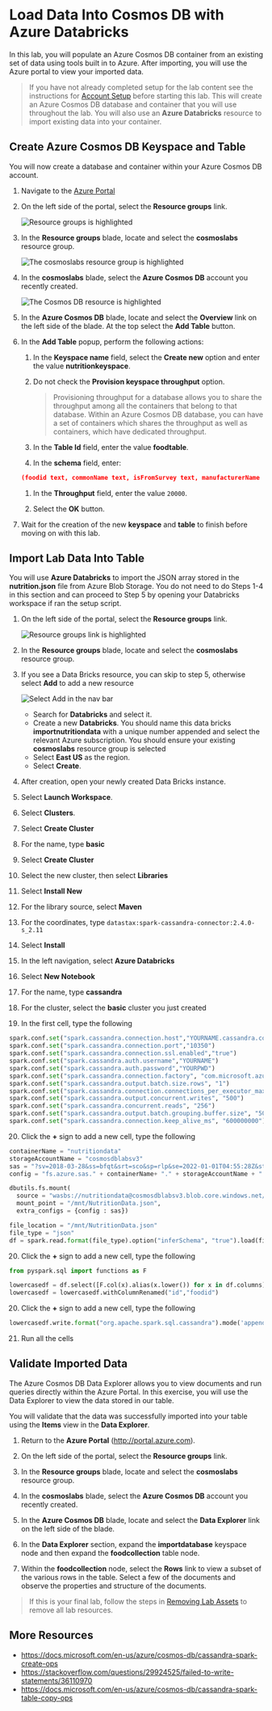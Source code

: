 # Load Data Into Cosmos DB with Azure Databricks

In this lab, you will populate an Azure Cosmos DB container from an existing set of data using tools built in to Azure. After importing, you will use the Azure portal to view your imported data.

> If you have not already completed setup for the lab content see the instructions for [Account Setup](00-account_setup.md) before starting this lab.  This will create an Azure Cosmos DB database and container that you will use throughout the lab. You will also use an **Azure Databricks** resource to import existing data into your container.

## Create Azure Cosmos DB Keyspace and Table

You will now create a database and container within your Azure Cosmos DB account.

1. Navigate to the [Azure Portal](https://portal.azure.com)

2. On the left side of the portal, select the **Resource groups** link.

    ![Resource groups is highlighted](../media/03-resource_groups.jpg "Select the Resource Groups")

3. In the **Resource groups** blade, locate and select the **cosmoslabs** resource group.

    ![The cosmoslabs resource group is highlighted](../media/03-lab_resource_group.jpg "Select the cosmoslabs resource group")

4. In the **cosmoslabs** blade, select the **Azure Cosmos DB** account you recently created.

    ![The Cosmos DB resource is highlighted](../media/03-cosmos_resource.jpg "Select the cosmoslabs resource")

5. In the **Azure Cosmos DB** blade, locate and select the **Overview** link on the left side of the blade. At the top select the **Add Table** button.

6. In the **Add Table** popup, perform the following actions:

    1. In the **Keyspace name** field, select the **Create new** option and enter the value **nutritionkeyspace**.

    2. Do not check the **Provision keyspace throughput** option.

        > Provisioning throughput for a database allows you to share the throughput among all the containers that belong to that database. Within an Azure Cosmos DB database, you can have a set of containers which shares the throughput as well as containers, which have dedicated throughput.

    3. In the **Table Id** field, enter the value **foodtable**.

    4. In the **schema** field, enter:

    ```json
    (foodid text, commonName text, isFromSurvey text, manufacturerName text, nutrients text, servings text, description text, tags text, foodGroup text, version text, primary key(foodid))
    ```

    1. In the **Throughput** field, enter the value ``20000``.

    2. Select the **OK** button.

7. Wait for the creation of the new **keyspace** and **table** to finish before moving on with this lab.

## Import Lab Data Into Table

You will use **Azure Databricks** to import the JSON array stored in the **nutrition.json** file from Azure Blob Storage. You do not need to do Steps 1-4 in this section and can proceed to Step 5 by opening your Databricks workspace if ran the setup script.

1. On the left side of the portal, select the **Resource groups** link.

    ![Resource groups link is highlighted](../media/03-resource_groups.jpg "Select Resource Groups")

2. In the **Resource groups** blade, locate and select the **cosmoslabs** resource group.

3. If you see a Data Bricks resource, you can skip to step 5, otherwise select **Add** to add a new resource

    ![Select Add in the nav bar](../media/03-add_adf.jpg "Add a new resource")

   - Search for **Databricks** and select it.
   - Create a new **Databricks**. You should name this data bricks **importnutritiondata** with a unique number appended and select the relevant Azure subscription. You should ensure your existing **cosmoslabs** resource group is selected
   - Select **East US** as the region.
   - Select **Create**.

4. After creation, open your newly created Data Bricks instance.
5. Select **Launch Workspace**.
6. Select **Clusters**.
7. Select **Create Cluster**
8. For the name, type **basic**
9. Select **Create Cluster**
10. Select the new cluster, then select **Libraries**
11. Select **Install New**
12. For the library source, select **Maven**
13. For the coordinates, type `datastax:spark-cassandra-connector:2.4.0-s_2.11`
14. Select **Install**
15. In the left navigation, select **Azure Databricks**
16. Select **New Notebook**
17. For the name, type **cassandra**
18. For the cluster, select the **basic** cluster you just created
19. In the first cell, type the following

```python
spark.conf.set("spark.cassandra.connection.host","YOURNAME.cassandra.cosmos.azure.com")
spark.conf.set("spark.cassandra.connection.port","10350")
spark.conf.set("spark.cassandra.connection.ssl.enabled","true")
spark.conf.set("spark.cassandra.auth.username","YOURNAME")
spark.conf.set("spark.cassandra.auth.password","YOURPWD")
spark.conf.set("spark.cassandra.connection.factory", "com.microsoft.azure.cosmosdb.cassandra.CosmosDbConnectionFactory")
spark.conf.set("spark.cassandra.output.batch.size.rows", "1")
spark.conf.set("spark.cassandra.connection.connections_per_executor_max", "5")
spark.conf.set("spark.cassandra.output.concurrent.writes", "500")
spark.conf.set("spark.cassandra.concurrent.reads", "256")
spark.conf.set("spark.cassandra.output.batch.grouping.buffer.size", "500")
spark.conf.set("spark.cassandra.connection.keep_alive_ms", "600000000")
```

20. Click the **+** sign to add a new cell, type the following

```python
containerName = "nutritiondata"
storageAccountName = "cosmosdblabsv3"
sas = "?sv=2018-03-28&ss=bfqt&srt=sco&sp=rlp&se=2022-01-01T04:55:28Z&st=2019-08-05T20:02:28Z&spr=https&sig=%2FVbismlTQ7INplqo6WfU8o266le72o2bFdZt1Y51PZo%3D"
config = "fs.azure.sas." + containerName+ "." + storageAccountName + ".blob.core.windows.net"

dbutils.fs.mount(
  source = "wasbs://nutritiondata@cosmosdblabsv3.blob.core.windows.net/NutritionData.json",
  mount_point = "/mnt/NutritionData.json",
  extra_configs = {config : sas})

file_location = "/mnt/NutritionData.json"
file_type = "json"
df = spark.read.format(file_type).option("inferSchema", "true").load(file_location)

```

20. Click the **+** sign to add a new cell, type the following

```python
from pyspark.sql import functions as F

lowercasedf = df.select([F.col(x).alias(x.lower()) for x in df.columns])
lowercasedf = lowercasedf.withColumnRenamed("id","foodid")
```

20. Click the **+** sign to add a new cell, type the following

```python
lowercasedf.write.format("org.apache.spark.sql.cassandra").mode('append').options(table="foodcollection", keyspace="importdatabase").save()
```

21. Run all the cells

## Validate Imported Data

The Azure Cosmos DB Data Explorer allows you to view documents and run queries directly within the Azure Portal. In this exercise, you will use the Data Explorer to view the data stored in our table.

You will validate that the data was successfully imported into your table using the **Items** view in the **Data Explorer**.

1. Return to the **Azure Portal** (<http://portal.azure.com>).

1. On the left side of the portal, select the **Resource groups** link.

1. In the **Resource groups** blade, locate and select the **cosmoslabs** resource group.

1. In the **cosmoslabs** blade, select the **Azure Cosmos DB** account you recently created.

1. In the **Azure Cosmos DB** blade, locate and select the **Data Explorer** link on the left side of the blade.

1. In the **Data Explorer** section, expand the **importdatabase** keyspace node and then expand the **foodcollection** table node.

1. Within the **foodcollection** node, select the **Rows** link to view a subset of the various rows in the table. Select a few of the documents and observe the properties and structure of the documents.

> If this is your final lab, follow the steps in [Removing Lab Assets](07-cleaning_up.md) to remove all lab resources.

## More Resources

- https://docs.microsoft.com/en-us/azure/cosmos-db/cassandra-spark-create-ops
- https://stackoverflow.com/questions/29924525/failed-to-write-statements/36110970
- https://docs.microsoft.com/en-us/azure/cosmos-db/cassandra-spark-table-copy-ops